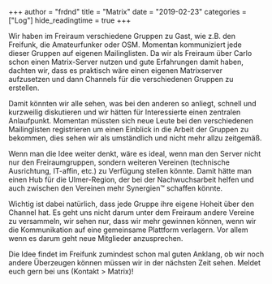 +++
author = "frdnd"
title = "Matrix"
date = "2019-02-23"
categories = ["Log"]
hide_readingtime = true
+++

Wir haben im Freiraum verschiedene Gruppen zu Gast, wie z.B. den Freifunk, die Amateurfunker oder OSM. Momentan kommuniziert jede dieser Gruppen auf eigenen Mailinglisten. Da wir als Freiraum über Carlo schon einen Matrix-Server nutzen und gute Erfahrungen damit haben, dachten wir, dass es praktisch wäre einen eigenen Matrixserver aufzusetzen und dann Channels für die verschiedenen Gruppen zu erstellen.

Damit könnten wir alle sehen, was bei den anderen so anliegt, schnell und kurzweilig diskutieren und wir hätten für Interessierte einen zentralen Anlaufpunkt. Momentan müssten sich neue Leute bei den verschiedenen Mailinglisten registrieren um einen Einblick in die Arbeit der Gruppen zu bekommen, dies sehen wir als umständlich und nicht mehr allzu zeitgemäß. 

Wenn man die Idee weiter denkt, wäre es ideal, wenn man den Server nicht nur den Freiraumgruppen, sondern weiteren Vereinen (technische Ausrichtung, IT-affin, etc.) zu Verfügung stellen könnte. Damit hätte man einen Hub für die Ulmer-Region, der bei der Nachwuchsarbeit helfen und auch zwischen den Vereinen mehr Synergien™ schaffen könnte.

Wichtig ist dabei natürlich, dass jede Gruppe ihre eigene Hoheit über den Channel hat. Es geht uns nicht darum unter dem Freiraum andere Vereine zu versammeln, wir sehen nur, dass wir mehr gewinnen können, wenn wir die Kommunikation auf eine gemeinsame Plattform verlagern. Vor allem wenn es darum geht neue Mitglieder anzusprechen.

Die Idee findet im Freifunk zumindest schon mal guten Anklang, ob wir noch andere Überzeugen können müssen wir in der nächsten Zeit sehen. Meldet euch gern bei uns (Kontakt > Matrix)!


